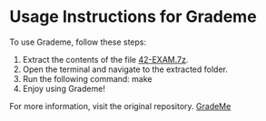 # Usage Instructions for Grademe

To use Grademe, follow these steps:

1. Extract the contents of the file [42-EXAM.7z](https://github.com/LN-Dark/42School/blob/main/DeletedGitProjects/42-EXAM.7z).
2. Open the terminal and navigate to the extracted folder.
3. Run the following command: make
4. Enjoy using Grademe!

For more information, visit the original repository. [GradeMe](https://grademe.fr/)

